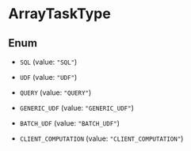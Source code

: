 

# ArrayTaskType

## Enum


* `SQL` (value: `"SQL"`)

* `UDF` (value: `"UDF"`)

* `QUERY` (value: `"QUERY"`)

* `GENERIC_UDF` (value: `"GENERIC_UDF"`)

* `BATCH_UDF` (value: `"BATCH_UDF"`)

* `CLIENT_COMPUTATION` (value: `"CLIENT_COMPUTATION"`)



